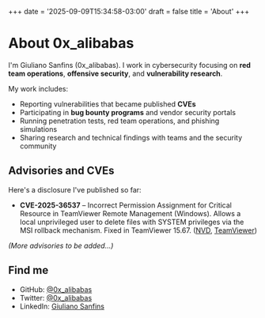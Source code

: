 +++
date = '2025-09-09T15:34:58-03:00'
draft = false
title = 'About'
+++

# About 0x_alibabas

I'm Giuliano Sanfins (0x_alibabas). I work in cybersecurity focusing on **red team operations**, **offensive security**, and **vulnerability research**.

My work includes:

* Reporting vulnerabilities that became published **CVEs**
* Participating in **bug bounty programs** and vendor security portals
* Running penetration tests, red team operations, and phishing simulations
* Sharing research and technical findings with teams and the security community

## Advisories and CVEs

Here's a disclosure I've published so far:

* **CVE-2025-36537** – Incorrect Permission Assignment for Critical Resource in TeamViewer Remote Management (Windows). Allows a local unprivileged user to delete files with SYSTEM privileges via the MSI rollback mechanism. Fixed in TeamViewer 15.67. ([NVD][1], [TeamViewer][2])

*(More advisories to be added…)*

## Find me

* GitHub: [@0x_alibabas](https://github.com/0xalibabas)
* Twitter: [@0x_alibabas](https://x.com/0x_alibabas)
* LinkedIn: [Giuliano Sanfins](https://www.linkedin.com/in/giuliano-sanfins/)

[1]: https://nvd.nist.gov/vuln/detail/CVE-2025-36537 "CVE-2025-36537 Detail - NVD"
[2]: https://www.teamviewer.com/en-us/resources/trust-center/security-bulletins/tv-2025-1002/ "TV-2025-1002"